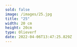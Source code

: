 ```yaml
---
sold: false
image: /images/25.jpg
title: "25"
width: 20 cm
height: 20cm
type: Olieverf
date: 2022-04-06T13:47:25.829Z
---
```

